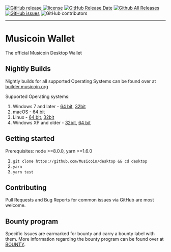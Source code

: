 
[![GitHub release](https://img.shields.io/github/release/musicoin/desktop.svg?style=for-the-badge)](https://github.com/Musicoin/desktop/releases/latest)
[![license](https://img.shields.io/github/license/musicoin/desktop.svg?style=for-the-badge)](https://github.com/Musicoin/desktop/blob/master/LICENSE)
[![GitHub Release Date](https://img.shields.io/github/release-date/Musicoin/desktop.svg?style=for-the-badge)](https://github.com/Musicoin/desktop/releases) 
[![Github All Releases](https://img.shields.io/github/downloads/Musicoin/desktop/total.svg?style=for-the-badge)](https://github.com/Musicoin/desktop/releases) 
[![GitHub issues](https://img.shields.io/github/issues-raw/badges/shields.svg?style=for-the-badge)](https://github.com/Musicoin/desktop/issues?q=is%3Aissue+is%3Aopen+sort%3Aupdated-desc) 
![GitHub contributors](https://img.shields.io/github/contributors/Musicoin/desktop.svg?style=for-the-badge) 

---

# Musicoin Wallet 

The official Musicoin Desktop Wallet

## Nightly Builds

Nightly builds for all supported Operating Systems can be found over at [builder.musicoin.org](https://builder.musicoin.org/)

Supported Operating systems:
1. Windows 7 and later - [64 bit](https://builder.musicoin.org/windows-x64.exe), [32bit](https://builder.musicoin.org/windows-x32.exe)
2. macOS - [64 bit](https://builder.musicoin.org/mac-x64.zip)
3. Linux - [64 bit](https://builder.musicoin.org/linux-x64.tar.xz), [32bit](https://builder.musicoin.org/linux-x32.tar.xz)
4. Windows XP and older - [32bit](https://builder.musicoin.org/windows-x32-legacy.exe), [64 bit](https://builder.musicoin.org/windows-x64-legacy.exe)

## Getting started
Prerequisites: node >=8.0.0, yarn >=1.6.0

1. `git clone https://github.com/Musicoin/desktop && cd desktop`
2. `yarn`
3. `yarn test`

## Contributing

Pull Requests and Bug Reports for common issues via GitHub are most welcome.


## Bounty program

Specific Issues are earmarked for bounty and carry a bounty label with them. More information regarding the bounty program can be found over at [BOUNTY](BOUNTY.md).
